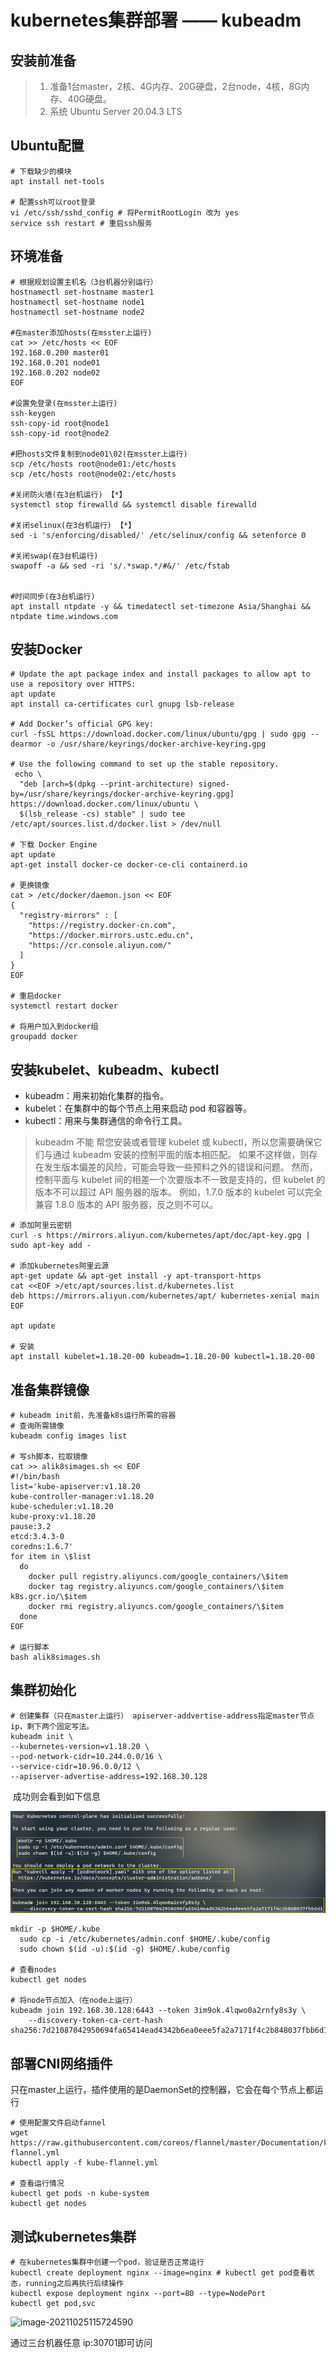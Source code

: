 # kubernetes集群部署 —— kubeadm

## 安装前准备

> 1. 准备1台master，2核、4G内存、20G硬盘，2台node，4核，8G内存、40G硬盘。
> 2. 系统 Ubuntu Server 20.04.3 LTS

## Ubuntu配置

```shell
# 下载缺少的模块
apt install net-tools

# 配置ssh可以root登录
vi /etc/ssh/sshd_config # 将PermitRootLogin 改为 yes
service ssh restart # 重启ssh服务
```

## 环境准备

```shell
# 根据规划设置主机名（3台机器分别运行）
hostnamectl set-hostname master1
hostnamectl set-hostname node1
hostnamectl set-hostname node2

#在master添加hosts(在msster上运行)
cat >> /etc/hosts << EOF
192.168.0.200 master01
192.168.0.201 node01
192.168.0.202 node02
EOF

#设置免登录(在msster上运行)
ssh-keygen
ssh-copy-id root@node1
ssh-copy-id root@node2

#把hosts文件复制到node01\02(在msster上运行)
scp /etc/hosts root@node01:/etc/hosts
scp /etc/hosts root@node02:/etc/hosts

#关闭防火墙(在3台机运行) 【*】
systemctl stop firewalld && systemctl disable firewalld

#关闭selinux(在3台机运行) 【*】
sed -i 's/enforcing/disabled/' /etc/selinux/config && setenforce 0

#关闭swap(在3台机运行)
swapoff -a && sed -ri 's/.*swap.*/#&/' /etc/fstab


#时间同步(在3台机运行)
apt install ntpdate -y && timedatectl set-timezone Asia/Shanghai && ntpdate time.windows.com
```

## 安装Docker

```shell
# Update the apt package index and install packages to allow apt to use a repository over HTTPS:
apt update
apt install ca-certificates curl gnupg lsb-release

# Add Docker’s official GPG key:
curl -fsSL https://download.docker.com/linux/ubuntu/gpg | sudo gpg --dearmor -o /usr/share/keyrings/docker-archive-keyring.gpg

# Use the following command to set up the stable repository.
 echo \
  "deb [arch=$(dpkg --print-architecture) signed-by=/usr/share/keyrings/docker-archive-keyring.gpg] https://download.docker.com/linux/ubuntu \
  $(lsb_release -cs) stable" | sudo tee /etc/apt/sources.list.d/docker.list > /dev/null
  
# 下载 Docker Engine
apt update
apt-get install docker-ce docker-ce-cli containerd.io

# 更换镜像
cat > /etc/docker/daemon.json << EOF
{
  "registry-mirrors" : [
    "https://registry.docker-cn.com",
    "https://docker.mirrors.ustc.edu.cn",
    "https://cr.console.aliyun.com/"
  ]
}
EOF

# 重启docker
systemctl restart docker

# 将用户加入到docker组
groupadd docker

```

## 安装kubelet、kubeadm、kubectl

- kubeadm：用来初始化集群的指令。
- kubelet：在集群中的每个节点上用来启动 pod 和容器等。
- kubectl：用来与集群通信的命令行工具。

> kubeadm 不能 帮您安装或者管理 kubelet 或 kubectl，所以您需要确保它们与通过 kubeadm 安装的控制平面的版本相匹配。 如果不这样做，则存在发生版本偏差的风险，可能会导致一些预料之外的错误和问题。 然而，控制平面与 kubelet 间的相差一个次要版本不一致是支持的，但 kubelet 的版本不可以超过 API 服务器的版本。 例如，1.7.0 版本的 kubelet 可以完全兼容 1.8.0 版本的 API 服务器，反之则不可以。

```shell
# 添加阿里云密钥
curl -s https://mirrors.aliyun.com/kubernetes/apt/doc/apt-key.gpg | sudo apt-key add -

# 添加kubernetes阿里云源
apt-get update && apt-get install -y apt-transport-https
cat <<EOF >/etc/apt/sources.list.d/kubernetes.list
deb https://mirrors.aliyun.com/kubernetes/apt/ kubernetes-xenial main
EOF

apt update

# 安装
apt install kubelet=1.18.20-00 kubeadm=1.18.20-00 kubectl=1.18.20-00
```

## 准备集群镜像

```
# kubeadm init前，先准备k8s运行所需的容器
# 查询所需镜像
kubeadm config images list

# 写sh脚本，拉取镜像
cat >> alik8simages.sh << EOF
#!/bin/bash
list='kube-apiserver:v1.18.20
kube-controller-manager:v1.18.20
kube-scheduler:v1.18.20
kube-proxy:v1.18.20
pause:3.2
etcd:3.4.3-0
coredns:1.6.7'
for item in \$list
  do
    docker pull registry.aliyuncs.com/google_containers/\$item
    docker tag registry.aliyuncs.com/google_containers/\$item k8s.gcr.io/\$item
    docker rmi registry.aliyuncs.com/google_containers/\$item
  done
EOF

# 运行脚本
bash alik8simages.sh
```

## 集群初始化

```
# 创建集群（只在master上运行） apiserver-addvertise-address指定master节点ip，剩下两个固定写法。
kubeadm init \
--kubernetes-version=v1.18.20 \
--pod-network-cidr=10.244.0.0/16 \
--service-cidr=10.96.0.0/12 \
--apiserver-advertise-address=192.168.30.128
```

​	成功则会看到如下信息

![image-20211025110018052](.\image-20211025110018052.png)

```
mkdir -p $HOME/.kube
  sudo cp -i /etc/kubernetes/admin.conf $HOME/.kube/config
  sudo chown $(id -u):$(id -g) $HOME/.kube/config
  
# 查看nodes
kubectl get nodes

# 将node节点加入（在node上运行）
kubeadm join 192.168.30.128:6443 --token 3im9ok.4lqwo0a2rnfy8s3y \
    --discovery-token-ca-cert-hash sha256:7d21087042950694fa65414ead4342b6ea0eee5fa2a7171f4c2b848037fbb6d1
```

## 部署CNI网络插件

​	只在master上运行，插件使用的是DaemonSet的控制器，它会在每个节点上都运行

```
# 使用配置文件启动fannel
wget https://raw.githubusercontent.com/coreos/flannel/master/Documentation/kube-flannel.yml
kubectl apply -f kube-flannel.yml

# 查看运行情况
kubectl get pods -n kube-system
kubectl get nodes
```

## 测试kubernetes集群

```
# 在kubernetes集群中创建一个pod，验证是否正常运行
kubectl create deployment nginx --image=nginx # kubectl get pod查看状态，running之后再执行后续操作
kubectl expose deployment nginx --port=80 --type=NodePort
kubectl get pod,svc
```

![image-20211025115724590](C:\Users\dell\AppData\Roaming\Typora\typora-user-images\image-20211025115724590.png)

通过三台机器任意 ip:30701即可访问

